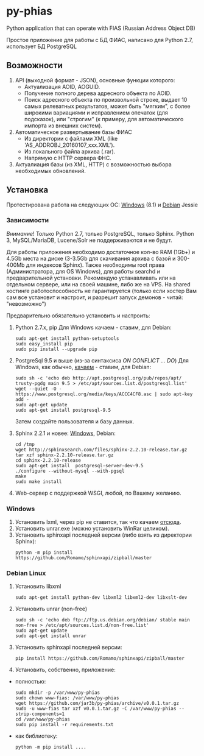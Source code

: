 # py-phias
Python application that can operate with FIAS (Russian Address Object DB)

Простое приложение для работы с БД ФИАС, написано для Python 2.7, использует БД PostgreSQL

## Возможности
1. API (выходной формат - JSON), основные функции которого:
    - Актуализация AOID, AOGUID.
    - Получение полного дерева адресного объекта по AOID.
    - Поиск адресного объекта по произвольной строке, выдает 10 самых релеватных результатов, может быть "мягким",
    с более широкими вариациями и исправлением опечаток (для подсказок), или "строгим" (к примеру, для автоматического 
    импорта из внешних систем).
2. Автоматическое развертывание базы ФИАС
    - Из директории с файлами XML (like 'AS_ADDROBJ_20160107_xxx.XML').
    - Из локального файла архива (.rar).
    - Напрямую с HTTP сервера ФНС.
3. Актуалиация базы (из XML, HTTP) с возможностью выбора необходимых обновлений.


## Установка
Протестирована работа на следующих ОС: [Windows](#windows) (8.1) и [Debian](#debian-linux) Jessie

### Зависимости

_Внимание_! Только Python 2.7, только PostgreSQL, только Sphinx. Python 3, MySQL/MariaDB, Lucene/Solr не
поддерживаются и не будут.
 
Для работы приложения необходимо достаточное кол-во RAM (1Gb+) и 4.5Gb места на диске 
(3-3.5Gb для скачивания архива с базой и  300-400Mb для индексов Sphinx). Также необходимы root права 
(Администратора, для OS Windows), для работы searchd и предварительной установки. 
Рекомендую устанавливать или на отдельном сервере, или на своей машине, либо же на VPS. 
На shared хостинге работоспособность не гарантируется (только если хостер Вам сам все установит и настроит, 
и разрешит запуск демонов - читай: "невозможно")

Предварительно обязательно установить и настроить:

1. Python 2.7.x, pip
    Для Windows качаем - ставим, для Debian:
    ```
    sudo apt-get install python-setuptools
    sudo easy_install pip
    sudo pip install --upgrade pip 
    ```

2. PostgreSql 9.5 и выше (из-за синтаксиса _ON CONFLICT ... DO_)
    Для Windows, как обычно, [качаем](http://www.enterprisedb.com/products-services-training/pgdownload#windows) - ставим, для Debian:
    ```
    sudo sh -c 'echo deb http://apt.postgresql.org/pub/repos/apt/ trusty-pgdg main 9.5 > /etc/apt/sources.list.d/postgresql.list'
    wget --quiet -O - https://www.postgresql.org/media/keys/ACCC4CF8.asc | sudo apt-key add -
    sudo apt-get update
    sudo apt-get install postgresql-9.5
    ```
    Затем создайте пользователя и базу данных.

3. Sphinx 2.2.1 и новее:
    [Windows](http://sphinxsearch.com/downloads/release/), Debian:
    ```
    cd /tmp
    wget http://sphinxsearch.com/files/sphinx-2.2.10-release.tar.gz
    tar xzf sphinx-2.2.10-release.tar.gz
    cd sphinx-2.2.10-release
    sudo apt-get install  postgresql-server-dev-9.5
    ./configure --without-mysql --with-pgsql
    make
    sudo make install
    ```

4. Web-сервер с поддержкой WSGI, любой, по Вашему желанию.

### Windows
1. Установить lxml, через pip не ставится, так что качаем [отсюда](https://pypi.python.org/pypi/lxml/3.5.0).
2. Установить unrar.exe (можно установить WinRar целиком).
3. Установить sphinxapi последней версии (либо взять из директории Sphinx): 
    ```
    python -m pip install https://github.com/Romamo/sphinxapi/zipball/master
    ```


### Debian Linux
1. Установить libxml
    ```
    sudo apt-get install python-dev libxml2 libxml2-dev libxslt-dev
    ```
2. Установить unrar (non-free)
    ```
    sudo sh -c 'echo deb ftp://ftp.us.debian.org/debian/ stable main non-free > /etc/apt/sources.list.d/non-free.list'
    sudo apt-get update
    sudo apt-get install unrar
    ```
3. Установить sphinxapi последней версии: 
    ```
    pip install https://github.com/Romamo/sphinxapi/zipball/master
    ```
4. Установить, собственно, приложение:
 - полностью:
    ```
    sudo mkdir -p /var/www/py-phias
    sudo chown www-fias: /var/www/py-phias
    wget https://github.com/jar3b/py-phias/archive/v0.0.1.tar.gz
    sudo -u www-fias tar xzf v0.0.1.tar.gz -C /var/www/py-phias --strip-components=1
    cd /var/www/py-phias
    sudo pip install -r requirements.txt
    ```
 - как библиотеку:
    ```
    python -m pip install ....
    ```